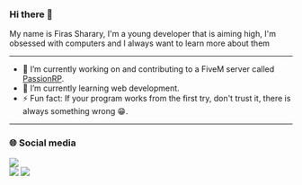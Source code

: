 ### Hi there 👋

My name is Firas Sharary, I'm a young developer that is aiming high, I'm obsessed with computers and I always want to learn more about them

---

- 🔭 I’m currently working on and contributing to a FiveM server called [PassionRP][passion].
- 🌱 I’m currently learning web development.
- ⚡ Fun fact: If your program works from the first try, don't trust it, there is always something wrong 😁.

---

### 🌐 Social media
[<img style="margin-top: 15px; display: block;" id="imagen" src="https://icon-icons.com/icons2/2248/PNG/32/steam_icon_135152.png" class="lazy" data-original="https://cdn.icon-icons.com/icons2/2248/PNG/512/steam_icon_135152.png">][steam]
[<img src="https://img.icons8.com/android/24/000000/twitter.png"/>][twitter]
[<img src="https://img.icons8.com/material-outlined/24/000000/instagram-new.png"/>][instagram]


[passion]: https://passionrp.com/
[steam]: http://steamcommunity.com/id/T-Caster
[twitter]: https://twitter.com/T_Caster2502
[instagram]: https://www.instagram.com/firassharary/
